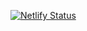 <!-- Polyfill library to make fetch work on internet explorer -->
<!-- yarn add whatwg-fetch -->

[![Netlify Status](https://api.netlify.com/api/v1/badges/6b160508-085b-4e29-afc3-3432e87b68f4/deploy-status)](https://app.netlify.com/sites/vincent-blog/deploys)
